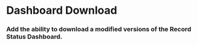 # Dashboard Download
<h3>Add the ability to download a modified versions of the Record Status Dashboard.</h3>
